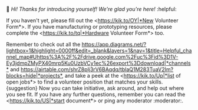 :wave: *Hi! Thanks for introducing yourself! We're glad you're here!* :helpful:

If you haven't yet, please fill out the <https://kik.to/OY|*New Volunteer Form*>. If you have manufacturing or prototyping resources, please complete the <https://kik.to/tq|*Hardware Volunteer Form*> too.

Remember to check out all the <https://app.diagrams.net/?lightbox=1&highlight=0000ff&edit=_blank&layers=1&nav=1&title=Helpful_channel_map#Uhttps%3A%2F%2Fdrive.google.com%2Fuc%3Fid%3D1V-Ey3jdmpZMyPX40mrp5Ku0UzbVCy1ec%26export%3Ddownload|*channels*> and <https://airtable.com/shrZ8pIj3rV6BAqdq/tblaQ1M283TuaV2Im?blocks=hide|*projects*>, and take a peek at the <https://kik.to/Up|*list of open jobs*> to find a volunteer position that matches your skills.
{suggestion}
Now you can take initiative, ask around, and help out where you see fit. If you have any further questions, remember you can read the <https://kik.to/US|*start document*> or ping any moderator :moderator:.
